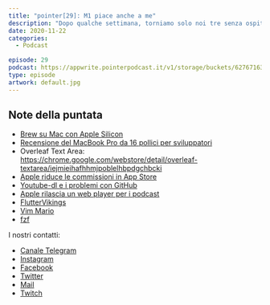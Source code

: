 ```yaml
---
title: "pointer[29]: M1 piace anche a me"
description: "Dopo qualche settimana, torniamo solo noi tre senza ospiti! Abbiamo parlato dei nuovi Mac con processore M1. Cosa cambia per l'utente rispetto alla precedente generazione?&nbsp; Oltre a parlare delle caratteristiche tecniche, diamo anche una nostra personalissima opinione su questo cambio di architettura e quali sono le attuali cricità ed opportunità."
date: 2020-11-22
categories:
  - Podcast

episode: 29
podcast: https://appwrite.pointerpodcast.it/v1/storage/buckets/627671639088838cd12f/files/02fae5a4-e994-4139-9a11-ac7f4253c44e/view?project=6276715aaae4d6008ec9
type: episode
artwork: default.jpg
---
```


## Note della puntata

<!-- wp:list -->
<ul><li><a href="https://github.com/Homebrew/brew/issues/7857">Brew su Mac con Apple Silicon</a></li><li><a href="https://www.youtube.com/watch?v=RNVCBYjzOI0&amp;ab_channel=PaulHudson">Recensione del MacBook Pro da 16 pollici per sviluppatori</a></li><li>Overleaf Text Area: <a href="https://chrome.google.com/webstore/detail/overleaf-textarea/iejmieihafhhmjpoblelhbpdgchbckil">https://chrome.google.com/webstore/detail/overleaf-textarea/iejmieihafhhmjpoblelhbpdgchbcki</a></li><li><a href="https://www.macstories.net/news/apple-reduces-app-store-commissions-to-15-for-small-businesses-starting-next-year/">Apple riduce le commissioni in App Store</a></li><li><a href="https://github.blog/2020-11-16-standing-up-for-developers-youtube-dl-is-back/">Youtube-dl e i problemi con GitHub</a></li><li><a href="https://www.macstories.net/news/apple-launches-an-embeddable-web-players-for-podcasts/">Apple rilascia un web player per i podcast</a></li><li><a href="https://fluttervikings.com/">FlutterVikings</a></li><li><a href="https://github.com/rbtnn/vim-mario">Vim Mario</a></li><li><a href="https://github.com/junegunn/fzf">fzf</a></li></ul>
<!-- /wp:list -->

I nostri contatti:

- [Canale Telegram](https://t.me/PointerPodcast)
- [Instagram](https://www.instagram.com/pointerpodcast/)
- [Facebook](https://www.facebook.com/pointerPodcast/)
- [Twitter](https://twitter.com/PointerPodcast)
- [Mail](info@pointerpodcast.it)
- [Twitch](https://www.twitch.tv/pointerpodcast)
